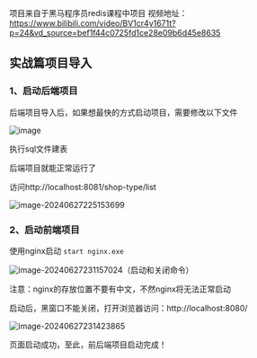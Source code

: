 项目来自于黑马程序员redis课程中项目
视频地址：https://www.bilibili.com/video/BV1cr4y1671t?p=24&vd_source=bef1f44c0725fd1ce28e09b6d45e8635
## 实战篇项目导入

### 1、启动后端项目

后端项目导入后，如果想最快的方式启动项目，需要修改以下文件

![image](https://github.com/wind-woo/heima-redis/assets/171944271/0a458baf-077e-4f2c-9be6-2e1c48b49efa)

执行sql文件建表

后端项目就能正常运行了

访问http://localhost:8081/shop-type/list

![image-20240627225153699](https://github.com/wind-woo/heima-redis/assets/171944271/a85ec6f7-0608-4ec8-8483-e1dc5f5e06b9)

### 2、启动前端项目

使用nginx启动  `start nginx.exe`

![image-20240627231157024](https://github.com/wind-woo/heima-redis/assets/171944271/069a1b71-6209-46e1-bb25-278872e27190)（启动和关闭命令）

注意：nginx的存放位置不要有中文，不然nginx将无法正常启动

启动后，黑窗口不能关闭，打开浏览器访问：http://localhost:8080/

![image-20240627231423865](https://github.com/wind-woo/heima-redis/assets/171944271/67244e62-e59e-47ac-8e21-e302f1d89065)

页面启动成功，至此，前后端项目启动完成！



